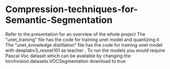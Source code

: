 # Compression-techniques-for-Semantic-Segmentation
Refer to the presentation for an overview of the whole project
The "unet_training" file has the code for training unet model and quantizing it
The "unet_knowledge distillation" file has the code for training unet model with deeplabv3_resnet101 as teacher .
To run the models you would require Pascal Voc dataset which can be available by changing the torchvision.datasets.VOCSegmentation download to true

